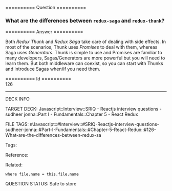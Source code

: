 ========== Question ==========  

### What are the differences between `redux-saga` and `redux-thunk`?  

========== Answer ==========  

Both _Redux Thunk_ and _Redux Saga_ take care of dealing with side effects. In most of the scenarios, Thunk uses _Promises_ to deal with them, whereas Saga uses _Generators_. Thunk is simple to use and Promises are familiar to many developers, Sagas/Generators are more powerful but you will need to learn them. But both middleware can coexist, so you can start with Thunks and introduce Sagas when/if you need them.

========== Id ==========  
126

---

DECK INFO

TARGET DECK: Javascript::Interview::SRIQ - Reactjs interview questions - sudheer jonna::Part I - Fundamentals::Chapter 5 - React Redux

FILE TAGS: #Javascript::#Interview::#SRIQ-Reactjs-interview-questions-sudheer-jonna::#Part-I-Fundamentals::#Chapter-5-React-Redux::#126-What-are-the-differences-between-redux-sa

Tags:

Reference:

Related:

```dataview
where file.name = this.file.name
```
QUESTION STATUS: Safe to store
